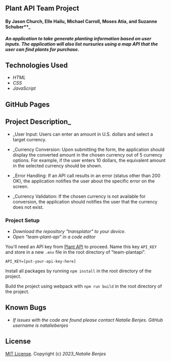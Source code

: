 ## Plant API Team Project

#### By Jason Church, Elle Hailu, Michael Carroll, Moses Atia, and Suzanne Schuber**_

#### _An application to take generate planting information based on user inputs. The application will also list nursuries using a map API that the user can find plants for purchase._

## Technologies Used

* _HTML_
* _CSS_
* _JavaScript_

## GitHub Pages

## Project Description_
* _User Input: Users can enter an amount in U.S. dollars and select a target currency.

* _Currency Conversion: Upon submitting the form, the application should display the converted amount in the chosen currency out of 5 currency options. For example, if the user enters 10 dollars, the equivalent amount in the selected currency should be shown.

* _Error Handling: If an API call results in an error (status other than 200 OK), the application notifies the user about the specific error on the screen.

* _Currency Validation: If the chosen currency is not available for conversion, the application should notifies the user that the currency does not exist.

### Project Setup

* _Download the repository "transplator" to your device._
* _Open "team-plant-api" in a code editor_

You'll need an API key from [Plant API](https://perenual.com/docs/api) to proceed.  Name this key `API_KEY` and store in a new `.env` file in the root directory of "team-plantapi".

```
API_KEY=[put-your-api-key-here]
```

Install all packages by running `npm install` in the root directory of the project.

Build the project using webpack with `npm run build` in the root directory of the project.

## Known Bugs

* _If issues with the code are found please contact Natalie Benjes. GitHub username is nataliebenjes_

## License

[MIT License](https://opensource.org/licenses/MIT).
Copyright (c) _2023_Natalie Benjes_